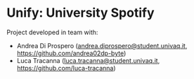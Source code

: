 # Unify: University Spotify

Project developed in team with:
* Andrea Di Prospero (andrea.diprospero@student.univaq.it, https://github.com/andrea02dp-byte)
* Luca Tracanna (luca.tracanna@student.univaq.it, https://github.com/luca-tracanna)
